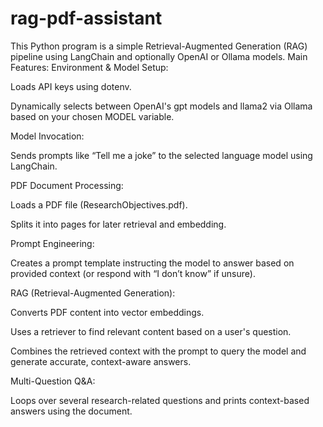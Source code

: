 # rag-pdf-assistant
This Python program is a simple Retrieval-Augmented Generation (RAG) pipeline using LangChain and optionally OpenAI or Ollama models.
Main Features:
Environment & Model Setup:

Loads API keys using dotenv.

Dynamically selects between OpenAI's gpt models and llama2 via Ollama based on your chosen MODEL variable.

Model Invocation:

Sends prompts like “Tell me a joke” to the selected language model using LangChain.

PDF Document Processing:

Loads a PDF file (ResearchObjectives.pdf).

Splits it into pages for later retrieval and embedding.

Prompt Engineering:

Creates a prompt template instructing the model to answer based on provided context (or respond with “I don’t know” if unsure).

RAG (Retrieval-Augmented Generation):

Converts PDF content into vector embeddings.

Uses a retriever to find relevant content based on a user's question.

Combines the retrieved context with the prompt to query the model and generate accurate, context-aware answers.

Multi-Question Q&A:

Loops over several research-related questions and prints context-based answers using the document.
